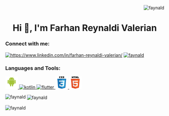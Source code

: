 <p align="right"> <img src="https://komarev.com/ghpvc/?username=faynald&label=Profile%20views&color=0e75b6&style=flat" alt="faynald" /> </p>
<h1 align="center">Hi 👋, I'm Farhan Reynaldi Valerian</h1>

<h3 align="left">Connect with me:</h3>
<p align="left">
<a href="https://linkedin.com/in/farhan-reynaldi-valerian/" target="blank"><img align="center" src="https://raw.githubusercontent.com/rahuldkjain/github-profile-readme-generator/master/src/images/icons/Social/linked-in-alt.svg" alt="https://www.linkedin.com/in/farhan-reynaldi-valerian/" height="30" width="40" /></a>
<a href="https://instagram.com/faynald" target="blank"><img align="center" src="https://raw.githubusercontent.com/rahuldkjain/github-profile-readme-generator/master/src/images/icons/Social/instagram.svg" alt="faynald" height="30" width="40" /></a>
</p>

<h3 align="left">Languages and Tools:</h3>
<p align="left"> <a href="https://developer.android.com" target="_blank" rel="noreferrer"> <img src="https://raw.githubusercontent.com/devicons/devicon/master/icons/android/android-original-wordmark.svg" alt="android" width="40" height="40"/> </a> <a href="https://kotlinlang.org" target="_blank" rel="noreferrer"> <img src="https://www.vectorlogo.zone/logos/kotlinlang/kotlinlang-icon.svg" alt="kotlin" width="40" height="40"/> </a> <a href="https://flutter.dev" target="_blank" rel="noreferrer"> <img src="https://www.vectorlogo.zone/logos/flutterio/flutterio-icon.svg" alt="flutter" width="40" height="40"/> </a>  <a href="https://www.w3schools.com/css/" target="_blank" rel="noreferrer"> <img src="https://raw.githubusercontent.com/devicons/devicon/master/icons/css3/css3-original-wordmark.svg" alt="css3" width="40" height="40"/> </a> <a href="https://www.w3.org/html/" target="_blank" rel="noreferrer"> <img src="https://raw.githubusercontent.com/devicons/devicon/master/icons/html5/html5-original-wordmark.svg" alt="html5" width="40" height="40"/> </a> </p>

<p><img align="left" src="https://github-readme-stats.vercel.app/api/top-langs?username=faynald&show_icons=true&locale=en&layout=compact" alt="faynald" /></p>

<p>&nbsp;<img align="center" src="https://github-readme-stats.vercel.app/api?username=faynald&show_icons=true&locale=en" alt="faynald" /></p>

<p><img align="center" src="https://github-readme-streak-stats.herokuapp.com/?user=faynald&" alt="faynald" /></p>
